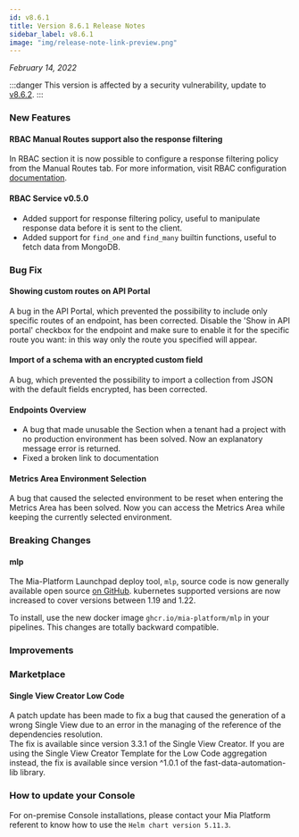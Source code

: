 ```yaml
---
id: v8.6.1
title: Version 8.6.1 Release Notes
sidebar_label: v8.6.1
image: "img/release-note-link-preview.png"
---
```


_February 14, 2022_

:::danger
This version is affected by a security vulnerability, update to [v8.6.2](./v8.6.2).
:::

### New Features

#### RBAC Manual Routes support also the response filtering

In RBAC section it is now possible to configure a response filtering policy from the Manual Routes tab.
For more information, visit RBAC configuration [documentation](../../development_suite/api-console/api-design/rbac#rbac-response-filtering).

#### RBAC Service v0.5.0

* Added support for response filtering policy, useful to manipulate response data before it is sent to the client.
* Added support for `find_one` and `find_many` builtin functions, useful to fetch data from MongoDB.

### Bug Fix

#### Showing custom routes on API Portal

A bug in the API Portal, which prevented the possibility to include only specific routes of an endpoint, has been corrected. Disable the 'Show in API portal' checkbox for the endpoint and make sure to enable it for the specific route you want: in this way only the route you specified will appear.

#### Import of a schema with an encrypted custom field

A bug, which prevented the possibility to import a collection from JSON with the default fields encrypted, has been corrected.

#### Endpoints Overview

* A bug that made unusable the Section when a tenant had a project with no production environment has been solved. Now an explanatory message error is returned.
* Fixed a broken link to documentation

#### Metrics Area Environment Selection

A bug that caused the selected environment to be reset when entering the Metrics Area has been solved. Now you can access the Metrics Area while keeping the currently selected environment.

### Breaking Changes

#### mlp

The Mia-Platform Launchpad deploy tool, `mlp`, source code is now generally available open source [on GitHub](https://github.com/mia-platform/mlp).
kubernetes supported versions are now increased to cover versions between 1.19 and 1.22.

To install, use the new docker image `ghcr.io/mia-platform/mlp` in your pipelines. This changes are totally backward compatible.

### Improvements

### Marketplace

#### Single View Creator Low Code

A patch update has been made to fix a bug that caused the generation of a wrong Single View due to an error in the managing of the reference of the dependencies resolution.  
The fix is available since version 3.3.1 of the Single View Creator.
If you are using the Single View Creator Template for the Low Code aggregation instead, the fix is available since version ^1.0.1 of the fast-data-automation-lib library.

### How to update your Console

For on-premise Console installations, please contact your Mia Platform referent to know how to use the `Helm chart version 5.11.3`.
